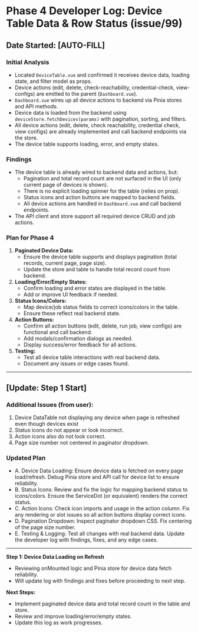 # Phase 4 Developer Log: Device Table Data & Row Status (issue/99)

## Date Started: [AUTO-FILL]

### Initial Analysis
- Located `DeviceTable.vue` and confirmed it receives device data, loading state, and filter model as props.
- Device actions (edit, delete, check-reachability, credential-check, view-configs) are emitted to the parent (`Dashboard.vue`).
- `Dashboard.vue` wires up all device actions to backend via Pinia stores and API methods.
- Device data is loaded from the backend using `deviceStore.fetchDevices(params)` with pagination, sorting, and filters.
- All device actions (edit, delete, check reachability, credential check, view configs) are already implemented and call backend endpoints via the store.
- The device table supports loading, error, and empty states.

### Findings
- The device table is already wired to backend data and actions, but:
  - Pagination and total record count are not surfaced in the UI (only current page of devices is shown).
  - There is no explicit loading spinner for the table (relies on prop).
  - Status icons and action buttons are mapped to backend fields.
  - All device actions are handled in `Dashboard.vue` and call backend endpoints.
- The API client and store support all required device CRUD and job actions.

### Plan for Phase 4
1. **Paginated Device Data:**
   - Ensure the device table supports and displays pagination (total records, current page, page size).
   - Update the store and table to handle total record count from backend.
2. **Loading/Error/Empty States:**
   - Confirm loading and error states are displayed in the table.
   - Add or improve UI feedback if needed.
3. **Status Icons/Colors:**
   - Map device/job status fields to correct icons/colors in the table.
   - Ensure these reflect real backend state.
4. **Action Buttons:**
   - Confirm all action buttons (edit, delete, run job, view configs) are functional and call backend.
   - Add modals/confirmation dialogs as needed.
   - Display success/error feedback for all actions.
5. **Testing:**
   - Test all device table interactions with real backend data.
   - Document any issues or edge cases found.

---

## [Update: Step 1 Start]

### Additional Issues (from user):
1. Device DataTable not displaying any device when page is refreshed even though devices exist
2. Status icons do not appear or look incorrect.
3. Action icons also do not look correct.
4. Page size number not centered in paginator dropdown.

### Updated Plan
- A. Device Data Loading: Ensure device data is fetched on every page load/refresh. Debug Pinia store and API call for device list to ensure reliability.
- B. Status Icons: Review and fix the logic for mapping backend status to icons/colors. Ensure the ServiceDot (or equivalent) renders the correct status.
- C. Action Icons: Check icon imports and usage in the action column. Fix any rendering or slot issues so all action buttons display correct icons.
- D. Pagination Dropdown: Inspect paginator dropdown CSS. Fix centering of the page size number.
- E. Testing & Logging: Test all changes with real backend data. Update the developer log with findings, fixes, and any edge cases.

---

**Step 1: Device Data Loading on Refresh**
- Reviewing onMounted logic and Pinia store for device data fetch reliability.
- Will update log with findings and fixes before proceeding to next step.

**Next Steps:**
- Implement paginated device data and total record count in the table and store.
- Review and improve loading/error/empty states.
- Update this log as work progresses. 